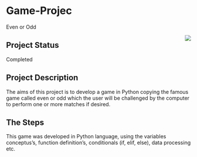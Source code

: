 # Game-Projec
Even or Odd

<img align="right" src="https://www.androidfreeware.net/software_images/morra-even-or-odd.2.jpg" />

## Project Status

Completed

## Project Description
The aims of this project is to develop a game in Python copying the famous game called even or odd which the user will be challenged by the computer to perform one or more matches if desired.

## The Steps
This game was developed in Python language, using the variables conceptus’s, function definition’s, conditionals (if, elif, else), data processing etc.

